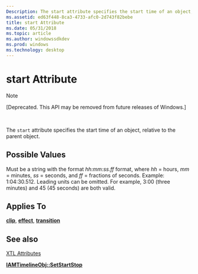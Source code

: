 ```yaml
---
Description: The start attribute specifies the start time of an object, relative to the parent object.
ms.assetid: ed63f448-8ca3-4733-afc0-2d743f82bebe
title: start Attribute
ms.date: 05/31/2018
ms.topic: article
ms.author: windowssdkdev
ms.prod: windows
ms.technology: desktop
---
```


# start Attribute

> [!Note]  
> \[Deprecated. This API may be removed from future releases of Windows.\]

 

The `start` attribute specifies the start time of an object, relative to the parent object.

## Possible Values

Must be a string with the format *hh:mm:ss.ff* format, where *hh* = hours, *mm* = minutes, *ss* = seconds, and *ff* = fractions of seconds. Example: 1:04:30.512. Leading units can be omitted. For example, 3:00 (three minutes) and 45 (45 seconds) are both valid.

## Applies To

[**clip**](clip-element.md), [**effect**](effect-element.md), [**transition**](transition-element.md)

## See also

<dl> <dt>

[XTL Attributes](xtl-attributes.md)
</dt> <dt>

[**IAMTimelineObj::SetStartStop**](iamtimelineobj-setstartstop.md)
</dt> </dl>

 

 



